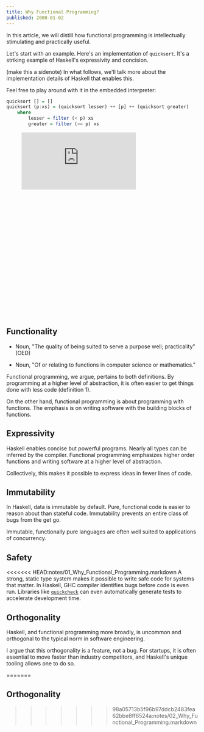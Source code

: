 ```yaml
---
title: Why Functional Programming?
published: 2000-01-02
---
```


In this article, we will distill how functional programming is intellectually stimulating and practically useful.

Let's start with an example.  Here's an implementation of `quicksort`.  It's a striking example of Haskell's expressivity and concision.  

(make this a sidenote)
In what follows, we'll talk more about the implementation details of Haskell that enables this.

Feel free to play around with it in the embedded interpreter:
```haskell
quicksort [] = []
quicksort (p:xs) = (quicksort lesser) ++ [p] ++ (quicksort greater)
    where
        lesser = filter (< p) xs
        greater = filter (>= p) xs
```

<figure class="repl-wrapper" style="height:30rem;">
<iframe src="https://repl.it/@cs43/QuickSortRepl?lite=true&outputonly=1" scrolling="no" frameborder="no" allowtransparency="true" allowfullscreen="true" sandbox="allow-forms allow-pointer-lock allow-popups allow-same-origin allow-scripts allow-modals"></iframe>
</figure>

## Functionality

- Noun, "The quality of being suited to serve a purpose well; practicality" (OED)

- Noun, "Of or relating to functions in computer science or mathematics."

Functional programming, we argue, pertains to both definitions.  By programming at a higher level of abstraction, it is often easier to get things done with less code (definition 1).

On the other hand, functional programming is about programming with functions.  The emphasis is on writing software with the building blocks of functions.


## Expressivity

Haskell enables concise but powerful programs.  Nearly all types can be inferred by the compiler.  Functional programming emphasizes higher order functions and writing software at a higher level of abstraction.

Collectively, this makes it possible to express ideas in fewer lines of code.

## Immutability

In Haskell, data is immutable by default.  Pure, functional code is easier to reason about than stateful code.  Immutability prevents an entire class of bugs from the get go.

Immutable, functionally pure languages are often well suited to applications of concurrency.

## Safety

<<<<<<< HEAD:notes/01_Why_Functional_Programming.markdown
A strong, static type system makes it possible to write safe code for systems that matter.  In Haskell, GHC compiler identifies bugs before code is even run.  Libraries like [`quickcheck`](https://github.com/nick8325/quickcheck) can even automatically generate tests to accelerate development time.

## Orthogonality

Haskell, and functional programming more broadly, is uncommon and orthogonal to the typical norm in software engineering.

I argue that this orthogonality is a feature, not a bug.   For startups, it is often essential to move faster than industry competitors, and Haskell's unique tooling allows one to do so.

<!-- ACG's post, "The Feynman heuristic" expounds on this further.  Paul Graham makes a similar point in ... -->
=======
## Orthogonality
>>>>>>> 98a05713b5f96b97ddcb2483fea62bbe8ff6524a:notes/02_Why_Functional_Programming.markdown
